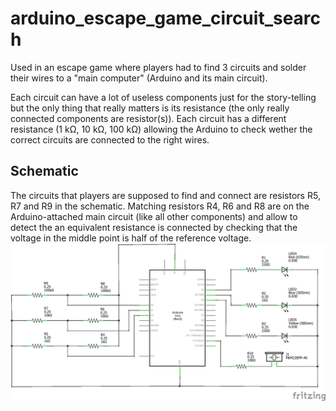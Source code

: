 # arduino_escape_game_circuit_search
Used in an escape game where players had to find 3 circuits and solder their wires to a "main computer" (Arduino and its main circuit).

Each circuit can have a lot of useless components just for the story-telling but the only thing that really matters is its resistance (the only really connected components are resistor(s)). Each circuit has a different resistance (1 kΩ, 10 kΩ, 100 kΩ) allowing the Arduino to check wether the correct circuits are connected to the right wires.

## Schematic
The circuits that players are supposed to find and connect are resistors R5, R7 and R9 in the schematic. Matching resistors R4, R6 and R8 are on the Arduino-attached main circuit (like all other components) and allow to detect the an equivalent resistance is connected by checking that the voltage in the middle point is half of the reference voltage.
![Schematic](escape_game_circuit_search_schematic_schem.png?raw=true)
